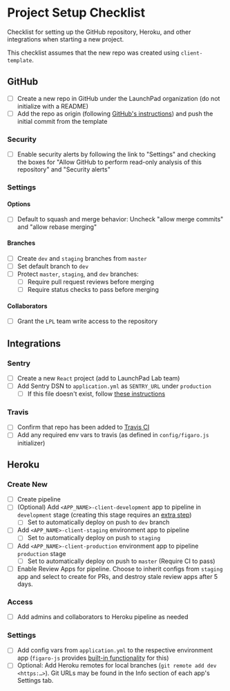 # Project Setup Checklist

Checklist for setting up the GitHub repository, Heroku, and other integrations when starting a new project.

This checklist assumes that the new repo was created using `client-template`.

## GitHub

- [ ] Create a new repo in GitHub under the LaunchPad organization (do not initialize with a README)
- [ ] Add the repo as origin (following [GitHub's instructions](https://help.github.com/en/articles/adding-a-remote)) and push the initial commit from the template

### Security

- [ ] Enable security alerts by following the link to "Settings" and checking the boxes for "Allow GitHub to perform read-only analysis of this repository" and "Security alerts"

### Settings

#### Options

- [ ] Default to squash and merge behavior: Uncheck "allow merge commits" and "allow rebase merging"

#### Branches

- [ ] Create `dev` and `staging` branches from `master`
- [ ] Set default branch to `dev`
- [ ] Protect `master`, `staging`, and `dev` branches:
  - [ ] Require pull request reviews before merging
  - [ ] Require status checks to pass before merging

#### Collaborators

- [ ] Grant the `LPL` team write access to the repository

## Integrations

### Sentry

- [ ] Create a new `React` project (add to LaunchPad Lab team)
- [ ] Add Sentry DSN to `application.yml` as `SENTRY_URL` under `production`
  - [ ] If this file doesn't exist, follow [these instructions](https://github.com/LaunchPadLab/opensesame#opensesame)

### Travis

- [ ] Confirm that repo has been added to [Travis CI](https://travis-ci.com/)
- [ ] Add any required env vars to travis (as defined in `config/figaro.js` initializer)

## Heroku

### Create New

- [ ] Create pipeline
- [ ] (Optional) Add `<APP_NAME>-client-development` app to pipeline in `development` stage (creating this stage requires an [extra step](https://devcenter.heroku.com/articles/pipelines#i-don-t-see-a-development-stage-how-do-i-add-a-development-app))
  - [ ] Set to automatically deploy on push to `dev` branch
- [ ] Add `<APP_NAME>-client-staging` environment app to pipeline
  - [ ] Set to automatically deploy on push to `staging`
- [ ] Add `<APP_NAME>-client-production` environment app to pipeline `production` stage
  - [ ] Set to automatically deploy on push to `master` (Require CI to pass)
- [ ] Enable Review Apps for pipeline. Choose to inherit configs from `staging` app and select to create for PRs, and destroy stale review apps after 5 days.

### Access

- [ ] Add admins and collaborators to Heroku pipeline as needed

### Settings

- [ ] Add config vars from `application.yml` to the respective environment app (`figaro-js` provides [built-in functionality](https://github.com/LaunchPadLab/figaro-js/blob/master/docs.md#cli) for this)
- [ ] Optional: Add Heroku remotes for local branches (`git remote add dev <https:…>`). Git URLs may be found in the Info section of each app's Settings tab.
